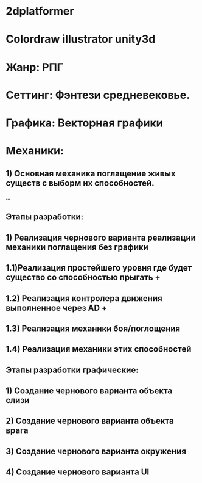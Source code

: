 # 2dplatformer
# Colordraw illustrator unity3d
# Жанр: РПГ

# Сеттинг: Фэнтези средневековье.
# Графика: Векторная графики
# Механики:
## 1) Основная механика поглащение живых существ с выборм  их способностей.
...

## Этапы разработки:
## 1) Реализация чернового варианта реализации механики поглащения без графики 
## 1.1)Реализация простейшего уровня где будет существо со способностью прыгать +
## 1.2) Реализация контролера движения выполненное через AD +
## 1.3) Реализация механики боя/поглощения 
## 1.4) Реализация механики этих способностей


## Этапы разработки графические:
## 1) Создание чернового варианта объекта слизи
## 2) Создание чернового варианта объекта врага
## 3) Создание чернового варианта окружения
## 4) Создание чернового варианта UI
